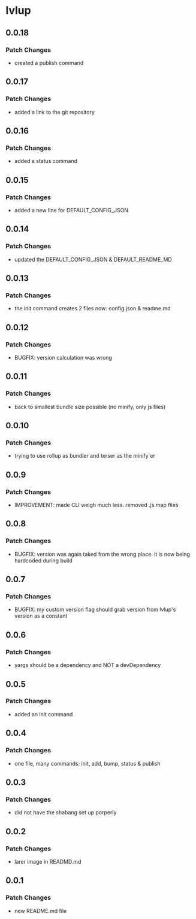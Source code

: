 # lvlup

## 0.0.18

### Patch Changes

- created a publish command

## 0.0.17

### Patch Changes

- added a link to the git repository

## 0.0.16

### Patch Changes

- added a status command

## 0.0.15

### Patch Changes

- added a new line for DEFAULT_CONFIG_JSON

## 0.0.14

### Patch Changes

- updated the DEFAULT_CONFIG_JSON & DEFAULT_README_MD

## 0.0.13

### Patch Changes

- the init command creates 2 files now: config.json & readme.md

## 0.0.12

### Patch Changes

- BUGFIX: version calculation was wrong

## 0.0.11

### Patch Changes

- back to smallest bundle size possible (no minify, only js files)

## 0.0.10

### Patch Changes

- trying to use rollup as bundler and terser as the minify`er

## 0.0.9

### Patch Changes

- IMPROVEMENT: made CLI weigh much less. removed .js.map files

## 0.0.8

### Patch Changes

- BUGFIX: version was again taked from the wrong place. it is now being hardcoded during build

## 0.0.7

### Patch Changes

- BUGFIX: my custom version flag should grab version from lvlup's version as a constant

## 0.0.6

### Patch Changes

- yargs should be a dependency and NOT a devDependency

## 0.0.5

### Patch Changes

- added an init command

## 0.0.4

### Patch Changes

- one file, many commands: init, add, bump, status & publish

## 0.0.3

### Patch Changes

- did not have the shabang set up porperly

## 0.0.2

### Patch Changes

- larer image in READMD.md

## 0.0.1

### Patch Changes

- new README.md file
